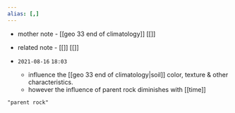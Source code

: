 ```yaml
---
alias: [,]
---
```

- mother note	- [[geo 33 end of climatology]] [[]]
- related note - [[]] [[]]

- `2021-08-16`  `18:03`
	- influence the [[geo 33 end of climatology|soil]] color, texture & other characteristics.
	- however the influence of parent rock diminishes with [[time]]

```query
"parent rock"
```